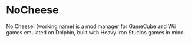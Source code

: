 # NoCheese
No Cheese! (working name) is a mod manager for GameCube and Wii games emulated on Dolphin, built with Heavy Iron Studios games in mind.
